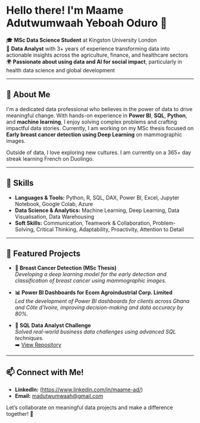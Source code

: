 # Hello there! I'm Maame Adutwumwaah Yeboah Oduro 👋

🎓 **MSc Data Science Student** at Kingston University London  
💼 **Data Analyst** with 3+ years of experience transforming data into actionable insights across the agriculture, finance, and healthcare sectors  
🌍 **Passionate about using data and AI for social impact**, particularly in health data science and global development

---

## 🚀 About Me

I'm a dedicated data professional who believes in the power of data to drive meaningful change. With hands-on experience in **Power BI**, **SQL**, **Python**, and **machine learning**, I enjoy solving complex problems and crafting impactful data stories. Currently, I am working on my MSc thesis focused on **Early breast cancer detection using Deep Learning** on mammographic images.

Outside of data, I love exploring new cultures. I am currently on a 365+ day streak learning French on Duolingo.

---

## 🔧 Skills

- **Languages & Tools:** Python, R, SQL, DAX, Power BI, Excel, Jupyter Notebook, Google Colab, Azure  
- **Data Science & Analytics:** Machine Learning, Deep Learning, Data Visualisation, Data Warehousing  
- **Soft Skills:** Communication, Teamwork & Collaboration, Problem-Solving, Critical Thinking, Adaptability, Proactivity, Attention to Detail

---

## 📂 Featured Projects

- **🎯 Breast Cancer Detection (MSc Thesis)**  
  *Developing a deep learning model for the early detection and classification of breast cancer using mammographic images.*

- **📊 Power BI Dashboards for Ecom Agroindustrial Corp. Limited**  
  *Led the development of Power BI dashboards for clients across Ghana and Côte d'Ivoire, improving decision-making and data accuracy by 80%.*

- **🧩 SQL Data Analyst Challenge**  
  *Solved real-world business data challenges using advanced SQL techniques.*  
  ➡️ [View Repository](https://github.com/Maame-AD/Data_Analyst_SQL_Challenge)

---

## 📫 Connect with Me!

- **LinkedIn:** (https://www.linkedin.com/in/maame-ad/)  
- **Email:** madutwumwaah@gmail.com

Let’s collaborate on meaningful data projects and make a difference together! 🚀


